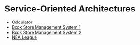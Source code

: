 # Service-Oriented Architectures

* [Calculator](https://github.com/alexenriquent/soa/tree/master/soa_1)
* [Book Store Management System 1](https://github.com/alexenriquent/soa/tree/master/soa_2)
* [Book Store Management System 2](https://github.com/alexenriquent/soa/tree/master/soa_3)
* [NBA League](https://github.com/alexenriquent/soa/tree/master/soa_4)
